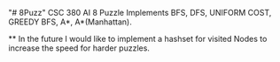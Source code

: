 "# 8Puzz" 
CSC 380 AI 8 Puzzle Implements BFS, DFS, UNIFORM COST, GREEDY BFS, A*, A*(Manhattan).

**
In the future I would like to implement a hashset for visited Nodes to increase the speed for harder puzzles. 
